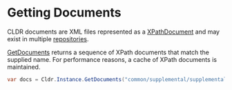﻿# Getting Documents

CLDR documents are XML files represented as a [XPathDocument](xref:System.Xml.XPath.XPathDocument) 
and may exist in multiple [repositories](xref:Sepia.Globalization.Cldr.Repositories).

[GetDocuments](xref:Sepia.Globalization.Cldr.GetDocuments*) returns a 
sequence of XPath documents that match the supplied name.  For performance 
reasons, a cache of XPath documents is maintained.

```csharp
var docs = Cldr.Instance.GetDocuments("common/supplemental/supplementalData.xml");
```
